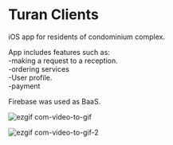 # Turan Clients

iOS app for residents of condominium complex. 

App includes features such as:  
-making a request to a reception.  
-ordering services   
-User profile.  
-payment

Firebase was used as BaaS.

![ezgif com-video-to-gif](https://user-images.githubusercontent.com/42979064/93255547-e4ee7800-f7bb-11ea-8918-358c4cecb1bf.gif)


![ezgif com-video-to-gif-2](https://user-images.githubusercontent.com/42979064/93255696-15cead00-f7bc-11ea-9bb6-dede1fec5b50.gif)
